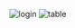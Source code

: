 
![login](https://user-images.githubusercontent.com/82768146/123053978-b796c080-d404-11eb-9793-5bdbe37106bd.JPG)
![table](https://user-images.githubusercontent.com/82768146/123054763-7ce15800-d405-11eb-9a5c-ddc859e12308.JPG)



